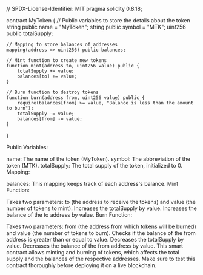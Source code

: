 // SPDX-License-Identifier: MIT
pragma solidity 0.8.18;

contract MyToken {
    // Public variables to store the details about the token
    string public name = "MyToken";
    string public symbol = "MTK";
    uint256 public totalSupply;

    // Mapping to store balances of addresses
    mapping(address => uint256) public balances;

    // Mint function to create new tokens
    function mint(address to, uint256 value) public {
        totalSupply += value;
        balances[to] += value;
    }

    // Burn function to destroy tokens
    function burn(address from, uint256 value) public {
        require(balances[from] >= value, "Balance is less than the amount to burn");
        totalSupply -= value;
        balances[from] -= value;
    }
}


Public Variables:

name: The name of the token (MyToken).
symbol: The abbreviation of the token (MTK).
totalSupply: The total supply of the token, initialized to 0.
Mapping:

balances: This mapping keeps track of each address's balance.
Mint Function:

Takes two parameters: to (the address to receive the tokens) and value (the number of tokens to mint).
Increases the totalSupply by value.
Increases the balance of the to address by value.
Burn Function:

Takes two parameters: from (the address from which tokens will be burned) and value (the number of tokens to burn).
Checks if the balance of the from address is greater than or equal to value.
Decreases the totalSupply by value.
Decreases the balance of the from address by value.
This smart contract allows minting and burning of tokens, which affects the total supply and the balances of the respective addresses. Make sure to test this contract thoroughly before deploying it on a live blockchain.
